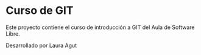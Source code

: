 # Curso de GIT

Este proyecto contiene el curso de introducción a GIT del Aula de Software Libre.

Desarrollado por Laura Agut
